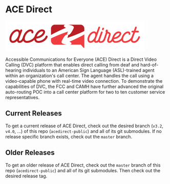 # ACE Direct

![ACEDIRECT](images/adsmall.png)

Accessible Communications for Everyone (ACE) Direct is a Direct Video Calling (DVC) platform that enables direct calling from deaf and hard-of-hearing individuals to an American Sign Language (ASL)-trained agent within an organization's call center. The agent handles the call using a video-capable phone with real-time video connection. To demonstrate the capabilities of DVC, the FCC and CAMH have further advanced the original auto-routing POC into a call center platform for two to ten customer service representatives.

## Current Releases

To get a current release of ACE Direct, check out the desired branch (`v3.2`, `v4.0`, ...) of this repo (`acedirect-public`) and all of its git submodules. If no release specific branch exists, check out the `master` branch.

## Older Releases

To get an older release of ACE Direct, check out the `master` branch of this repo (`acedirect-public`) and all of its git submodules. Then check out the desired release tag.
